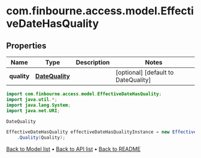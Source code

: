 # com.finbourne.access.model.EffectiveDateHasQuality

## Properties

Name | Type | Description | Notes
------------ | ------------- | ------------- | -------------
**quality** | [**DateQuality**](DateQuality.md) |  | [optional] [default to DateQuality]

```java
import com.finbourne.access.model.EffectiveDateHasQuality;
import java.util.*;
import java.lang.System;
import java.net.URI;

DateQuality 

EffectiveDateHasQuality effectiveDateHasQualityInstance = new EffectiveDateHasQuality()
    .Quality(Quality);
```


[Back to Model list](../README.md#documentation-for-models) &#8226; [Back to API list](../README.md#documentation-for-api-endpoints) &#8226; [Back to README](../README.md)
